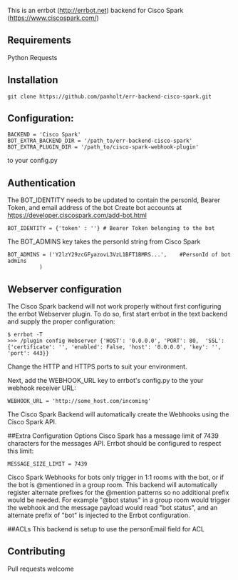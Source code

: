 
This is an errbot (http://errbot.net) backend for Cisco Spark (https://www.ciscospark.com/)

## Requirements
Python Requests


## Installation

```
git clone https://github.com/panholt/err-backend-cisco-spark.git
```

## Configuration:

```
BACKEND = 'Cisco Spark'
BOT_EXTRA_BACKEND_DIR = '/path_to/err-backend-cisco-spark'
BOT_EXTRA_PLUGIN_DIR = '/path_to/cisco-spark-webhook-plugin'
```

to your config.py

## Authentication

The BOT_IDENTITY needs to be updated to contain the personId, Bearer Token, and email address of the bot
Create bot accounts at https://developer.ciscospark.com/add-bot.html

```
BOT_IDENTITY = {'token' : ''} # Bearer Token belonging to the bot

```

The BOT_ADMINS key takes the personId string from Cisco Spark
```
BOT_ADMINS = ('Y2lzY29zcGFyazovL3VzL1BFT1BMRS...',    #PersonId of bot admins
          )
```

## Webserver configuration
The Cisco Spark backend will not work properly without first configuring the errbot Webserver plugin. To do so, first start errbot in the text backend and supply the proper configuration:

```
$ errbot -T
>>> /plugin config Webserver {'HOST': '0.0.0.0', 'PORT': 80,  'SSL': {'certificate': '', 'enabled': False, 'host': '0.0.0.0', 'key': '', 'port': 443}}
```

Change the HTTP and HTTPS ports to suit your environment.

Next, add the WEBHOOK_URL key to errbot's config.py to the your webhook receiver URL:

```
WEBHOOK_URL = 'http://some_host.com/incoming'
```

The Cisco Spark Backend will automatically create the Webhooks using the Cisco Spark API.

##Extra Configuration Options
Cisco Spark has a message limit of 7439 characters for the messages API. Errbot should be configured to respect this limit:
```
MESSAGE_SIZE_LIMIT = 7439
```

Cisco Spark Webhooks for bots only trigger in 1:1 rooms with the bot, or if the bot is @mentioned in a group room.
This backend will automatically register alternate prefixes for the @mention patterns so no additional prefix would be needed.
For example "@bot status" in a group room would trigger the webhook and the message payload would read "bot status", and an alternate prefix of "bot" is injected to the Errbot configuration.

##ACLs 
This backend is setup to use the personEmail field for ACL 

## Contributing

Pull requests welcome
